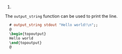 1.
  The `output_string` function can be used to print the
  line.
  
```ocaml
  # output_string stdout "Hello world!\n";;
  @
  \begin{topoutput}
  Hello world
  \end{topoutput}
  @
```

